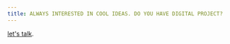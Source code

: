 ```yaml
---
title: ALWAYS INTERESTED IN COOL IDEAS. DO YOU HAVE DIGITAL PROJECT?
---
```

[let's talk](mailto:alex@frithir.com).
